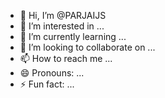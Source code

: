- 👋 Hi, I’m @PARJAIJS
- 👀 I’m interested in ...
- 🌱 I’m currently learning ...
- 💞️ I’m looking to collaborate on ...
- 📫 How to reach me ...
- 😄 Pronouns: ...
- ⚡ Fun fact: ...

<!---
PARJAIJS/PARJAIJS is a ✨ special ✨ repository because its `README.md` (this file) appears on your GitHub profile.
You can click the Preview link to take a look at your changes.
--->
